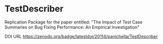 # TestDescriber
Replication Package for the paper entitled: "The Impact of Test Case Summaries on Bug Fixing Performance: An Empirical Investigation"

DOI URL https://zenodo.org/badge/latestdoi/20114/panichella/TestDescriber
